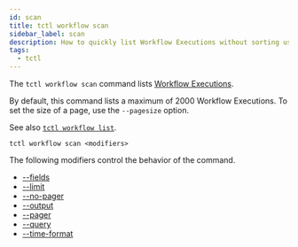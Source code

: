 ```yaml
---
id: scan
title: tctl workflow scan
sidebar_label: scan
description: How to quickly list Workflow Executions without sorting using tctl.
tags:
  - tctl
---
```


The `tctl workflow scan` command lists [Workflow Executions](/concepts/what-is-a-workflow-execution).

By default, this command lists a maximum of 2000 Workflow Executions.
To set the size of a page, use the `--pagesize` option.

See also [`tctl workflow list`](/temporal-cli/workflow#list).

`tctl workflow scan <modifiers>`

The following modifiers control the behavior of the command.

- [--fields](/temporal-cli/modifiers#--fields)
- [--limit](/temporal-cli/modifiers#--limit)
- [--no-pager](/temporal-cli/modifiers#--no-pager)
- [--output](/temporal-cli/modifiers#--output)
- [--pager](/temporal-cli/modifiers#--pager)
- [--query](/temporal-cli/modifiers#--query)
- [--time-format](/temporal-cli/modifiers#--time-format)
